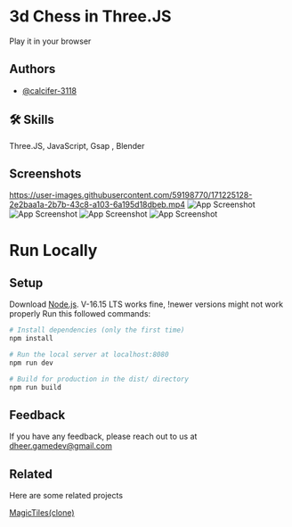 
# 3d Chess in Three.JS

Play it in your browser








## Authors

- [@calcifer-3118](https://www.github.com/calcifer-3118)


## 🛠 Skills
Three.JS, JavaScript, Gsap , Blender

## Screenshots

https://user-images.githubusercontent.com/59198770/171225128-2e2baa1a-2b7b-43c8-a103-6a195d18dbeb.mp4
![App Screenshot](https://i.ibb.co/QK3FxRH/Screenshot-78.png)
![App Screenshot](https://i.ibb.co/zSdYz36/Screenshot-76.png)
![App Screenshot](https://i.ibb.co/GPT8n48/Screenshot-75.png)
![App Screenshot](https://i.ibb.co/8d550Mc/Screenshot-73.png)

# Run Locally

## Setup
Download [Node.js](https://nodejs.org/dist/v16.15.0/node-v16.15.0-linux-x64.tar.xz).
V-16.15 LTS works fine, !newer versions might not work properly
Run this followed commands:

``` bash
# Install dependencies (only the first time)
npm install

# Run the local server at localhost:8080
npm run dev

# Build for production in the dist/ directory
npm run build
```

## Feedback

If you have any feedback, please reach out to us at dheer.gamedev@gmail.com


## Related

Here are some related projects

[MagicTiles(clone)](https://github.com/calcifer-3118/MagicTilesClone)

